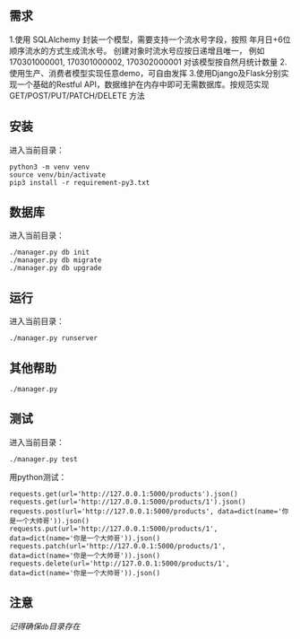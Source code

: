 需求
---

1.使用 SQLAlchemy 封装一个模型，需要支持一个流水号字段，按照 年月日+6位顺序流水的方式生成流水号。
创建对象时流水号应按日递增且唯一， 例如 170301000001, 170301000002, 170302000001
对该模型按自然月统计数量
2.使用生产、消费者模型实现任意demo，可自由发挥
3.使用Django及Flask分别实现一个基础的Restful API，数据维护在内存中即可无需数据库。按规范实现 GET/POST/PUT/PATCH/DELETE 方法


安装
---
进入当前目录：

    python3 -m venv venv
    source venv/bin/activate
    pip3 install -r requirement-py3.txt
    
数据库
---
进入当前目录：

    ./manager.py db init
    ./manager.py db migrate
    ./manager.py db upgrade

运行
---
进入当前目录：

    ./manager.py runserver
    
其他帮助
---

    ./manager.py

测试
---
进入当前目录：

    ./manager.py test
    
用python测试：

    requests.get(url='http://127.0.0.1:5000/products').json()
    requests.get(url='http://127.0.0.1:5000/products/1').json()
    requests.post(url='http://127.0.0.1:5000/products', data=dict(name='你是一个大帅哥')).json()
    requests.put(url='http://127.0.0.1:5000/products/1', data=dict(name='你是一个大帅哥')).json()
    requests.patch(url='http://127.0.0.1:5000/products/1', data=dict(name='你是一个大帅哥')).json()
    requests.delete(url='http://127.0.0.1:5000/products/1', data=dict(name='你是一个大帅哥')).json()
    
    
注意
---
*记得确保`db`目录存在*
